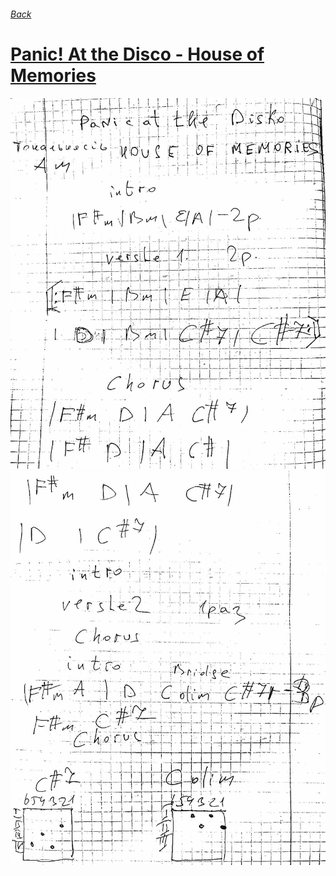 ###### [Back](../Readme.md)
# [Panic! At the Disco - House of Memories](text.md)
![](0.jpg)
![](1.jpg)
